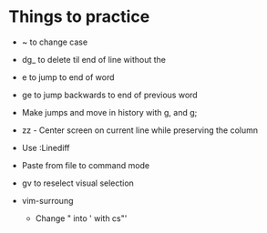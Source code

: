 Things to practice
==================

* ~ to change case
* dg\_ to delete til end of line without the <NL>
* e to jump to end of word
* ge to jump backwards to end of previous word
* Make jumps and move in history with g, and g;
* zz - Center screen on current line while preserving the column

* Use :Linediff
* Paste from file to command mode <C-R><C-O>

* gv to reselect visual selection

* vim-surroung
  - Change " into ' with cs"'
